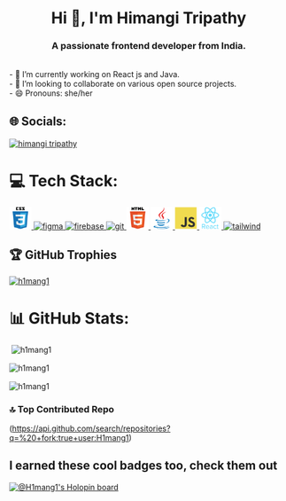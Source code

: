<h1 align="center">Hi 👋, I'm Himangi Tripathy</h1>
<h3 align="center">A passionate frontend developer from India.</h3>
<br>
- 🔭 I’m currently working on React js and Java.<br>
- 👯 I’m looking to collaborate on various open source projects.<br>
- 😄 Pronouns: she/her

## 🌐 Socials:
<p align="left">
<a href="https://www.linkedin.com/in/himangi-tripathy/" target="blank"><img align="center" src="https://raw.githubusercontent.com/rahuldkjain/github-profile-readme-generator/master/src/images/icons/Social/linked-in-alt.svg" alt="himangi tripathy" height="30" width="40" /></a>
</p>

# 💻 Tech Stack:
<p align="left"> <a href="https://www.w3schools.com/css/" target="_blank" rel="noreferrer"> <img src="https://raw.githubusercontent.com/devicons/devicon/master/icons/css3/css3-original-wordmark.svg" alt="css3" width="40" height="40"/> </a> <a href="https://www.figma.com/" target="_blank" rel="noreferrer"> <img src="https://www.vectorlogo.zone/logos/figma/figma-icon.svg" alt="figma" width="40" height="40"/> </a> <a href="https://firebase.google.com/" target="_blank" rel="noreferrer"> <img src="https://www.vectorlogo.zone/logos/firebase/firebase-icon.svg" alt="firebase" width="40" height="40"/> </a> <a href="https://git-scm.com/" target="_blank" rel="noreferrer"> <img src="https://www.vectorlogo.zone/logos/git-scm/git-scm-icon.svg" alt="git" width="40" height="40"/> </a> <a href="https://www.w3.org/html/" target="_blank" rel="noreferrer"> <img src="https://raw.githubusercontent.com/devicons/devicon/master/icons/html5/html5-original-wordmark.svg" alt="html5" width="40" height="40"/> </a> <a href="https://www.java.com" target="_blank" rel="noreferrer"> <img src="https://raw.githubusercontent.com/devicons/devicon/master/icons/java/java-original.svg" alt="java" width="40" height="40"/> </a> <a href="https://developer.mozilla.org/en-US/docs/Web/JavaScript" target="_blank" rel="noreferrer"> <img src="https://raw.githubusercontent.com/devicons/devicon/master/icons/javascript/javascript-original.svg" alt="javascript" width="40" height="40"/> </a> <a href="https://reactjs.org/" target="_blank" rel="noreferrer"> <img src="https://raw.githubusercontent.com/devicons/devicon/master/icons/react/react-original-wordmark.svg" alt="react" width="40" height="40"/> </a> <a href="https://tailwindcss.com/" target="_blank" rel="noreferrer"> <img src="https://www.vectorlogo.zone/logos/tailwindcss/tailwindcss-icon.svg" alt="tailwind" width="40" height="40"/> </a> </p>

## 🏆 GitHub Trophies
<p align="left"> <a href="https://github.com/ryo-ma/github-profile-trophy"><img src="https://github-profile-trophy.vercel.app/?username=h1mang1" alt="h1mang1" /></a> </p>

# 📊 GitHub Stats:
<p>&nbsp;<img align="center" src="https://github-readme-stats.vercel.app/api?username=h1mang1&show_icons=true&locale=en" alt="h1mang1" /></p>
<p><img align="center" src="https://github-readme-streak-stats.herokuapp.com/?user=h1mang1&" alt="h1mang1" /></p>
<p><img align="center" src="https://github-readme-stats.vercel.app/api/top-langs/?username=H1mang1&theme="dracula" alt="h1mang1" /></p>

### 🔝 Top Contributed Repo
(https://api.github.com/search/repositories?q=%20+fork:true+user:H1mang1)

## I earned these cool badges too, check them out
[![@H1mang1's Holopin board](https://holopin.io/api/user/board?user=H1mang1)](https://www.holopin.io/@h1mang1#)
